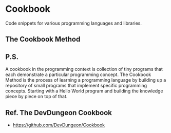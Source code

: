 # Cookbook
Code snippets for various programming languages and libraries.

## The Cookbook Method



## P.S.
A cookbook in the programming context is collection of tiny programs that each demonstrate a particular programming concept. The Cookbook Method is the process of learning a programming language by building up a repository of small programs that implement specific programming concepts. Starting with a Hello World program and building the knowledge piece by piece on top of that.


## Ref. The DevDungeon Cookbook
* https://github.com/DevDungeon/Cookbook
